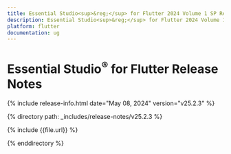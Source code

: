```yaml
---
title: Essential Studio<sup>&reg;</sup> for Flutter 2024 Volume 1 SP Release Release Notes  
description: Essential Studio<sup>&reg;</sup> for Flutter 2024 Volume 1 SP Release Release Notes  
platform: flutter
documentation: ug
---
```


# Essential Studio<sup>&reg;</sup> for Flutter  Release Notes  

{% include release-info.html date="May 08, 2024"  version="v25.2.3" %} 

{% directory path: _includes/release-notes/v25.2.3 %}

{% include {{file.url}} %}

{% enddirectory %}